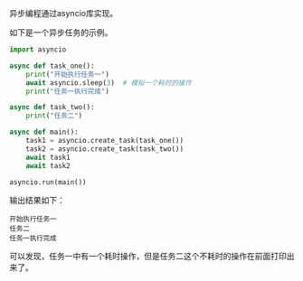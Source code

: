 

异步编程通过asyncio库实现。

如下是一个异步任务的示例。

```Python
import asyncio

async def task_one():
    print("开始执行任务一")
    await asyncio.sleep(3)  # 模拟一个耗时的操作
    print("任务一执行完成")

async def task_two():
    print("任务二")

async def main():
    task1 = asyncio.create_task(task_one())
    task2 = asyncio.create_task(task_two())
    await task1
    await task2

asyncio.run(main())
```

输出结果如下：

```
开始执行任务一
任务二
任务一执行完成
```

可以发现，任务一中有一个耗时操作，但是任务二这个不耗时的操作在前面打印出来了。